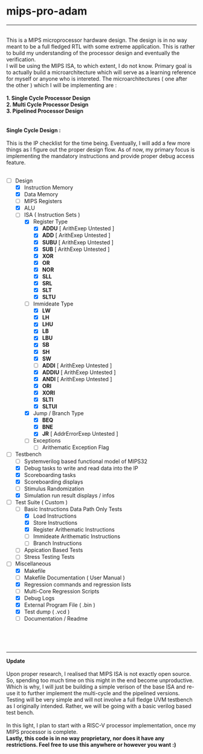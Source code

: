 # mips-pro-adam
------------------------
<br />
This is a MIPS microprocessor hardware design. The design is in no way meant to be a full fledged RTL with some extreme application. This is rather to build my understanding of the processor design and eventually the verification. <br />
I will be using the MIPS ISA, to which extent, I do not know. Primary goal is to actually build a microarchitecture which will serve as a learning reference for myself or anyone who is intereted. The microarchitectures ( one after the other ) which I will be implementing are :<br />
<br />
<b>1. Single Cycle Processor Design</b><br />
<b>2. Multi Cycle Processor Design</b><br />
<b>3. Pipelined Processor Design</b><br />
<br />
<br />
<b>Single Cycle Design :</b><br />
<br />
This is the IP checklist for the time being. Eventually, I will add a few more things as I figure out the proper design flow. As of now, my primary focus is implementing the mandatory instructions and provide proper debug access feature.<br />
<br />

- [ ] Design
  - [X] Instruction Memory
  - [X] Data Memory
  - [ ] MIPS Registers
  - [X] ALU
  - [ ] ISA ( Instruction Sets )
    - [X] Register Type
      - [X] **ADDU** [ ArithExep Untested ]
      - [X] **ADD** [ ArithExep Untested ]
      - [X] **SUBU** [ ArithExep Untested ]
      - [X] **SUB** [ ArithExep Untested ]
      - [X] **XOR**
      - [X] **OR**
      - [X] **NOR**
      - [X] **SLL**
      - [X] **SRL**
      - [X] **SLT**
      - [X] **SLTU**
    - [ ] Immideate Type
      - [X] **LW**
      - [X] **LH**
      - [X] **LHU**
      - [X] **LB**
      - [X] **LBU**
      - [X] **SB**
      - [X] **SH**
      - [X] **SW**
      - [ ] **ADDI** [ ArithExep Untested ]
      - [X] **ADDIU** [ ArithExep Untested ]
      - [X] **ANDI** [ ArithExep Untested ]
      - [X] **ORI**
      - [X] **XORI**
      - [X] **SLTI**
      - [X] **SLTUI**
    - [X] Jump / Branch Type
      - [X] **BEQ** 
      - [X] **BNE**
      - [X] **JR** [ AddrErrorExep Untested ]
    - [ ] Exceptions
      - [ ] Arithematic Exception Flag
- [ ] Testbench
  - [ ] Systemverilog based functional model of MIPS32
  - [X] Debug tasks to write and read data into the IP
  - [X] Scoreboarding tasks
  - [X] Scoreboarding displays
  - [ ] Stimulus Randomization
  - [X] Simulation run result displays / infos
- [ ] Test Suite ( Custom )
  - [ ] Basic Instructions Data Path Only Tests
    - [X] Load Instructions
    - [X] Store Instructions
    - [X] Register Arithematic Instructions
    - [ ] Immideate Arithematic Instructions
    - [ ] Branch Instructions
  - [ ] Appication Based Tests
  - [ ] Stress Testing Tests
- [ ] Miscellaneous
  - [X] Makefile
  - [ ] Makefile Documentation ( User Manual )
  - [X] Regression commands and regression lists
  - [ ] Multi-Core Regression Scripts
  - [X] Debug Logs
  - [X] External Program File ( .bin )
  - [X] Test dump ( .vcd )
  - [ ] Documentation / Readme
<br />
<br />
<br />

------------------------
<b>Update</b><br /><br />
Upon proper research, I realised that MIPS ISA is not exactly open source. So, spending too much time on this might in the end become unproductive. Which is why, I will just be building a simple verison of the base ISA and re-use it to further implement the multi-cycle and the pipelined versions. Testing will be very simple and will not involve a full fledge UVM testbench as I originally intended. Rather, we will be going with a basic verilog based test bench.<br /><br />
In this light, I plan to start with a RISC-V processor implementation, once my MIPS processor is complete.<br />
<b>Lastly, this code is in no way proprietary, nor does it have any restrictions. Feel free to use this anywhere or however you want :)</b>
